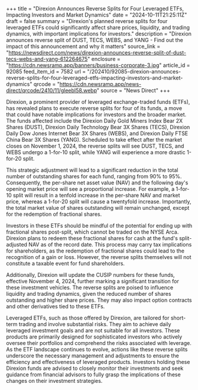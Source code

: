 +++
title = "Direxion Announces Reverse Splits for Four Leveraged ETFs, Impacting Investors and Market Dynamics"
date = "2024-10-11T21:25:11Z"
draft = false
summary = "Direxion's planned reverse splits for four leveraged ETFs could significantly affect share prices, liquidity, and trading dynamics, with important implications for investors."
description = "Direxion announces reverse split of DUST, TECS, WEBS, and YANG - Find out the impact of this announcement and why it matters"
source_link = "https://newsdirect.com/news/direxion-announces-reverse-split-of-dust-tecs-webs-and-yang-612264675"
enclosure = "https://cdn.newsramp.app/banners/business-corporate-3.jpg"
article_id = 92085
feed_item_id = 7582
url = "/202410/92085-direxion-announces-reverse-splits-for-four-leveraged-etfs-impacting-investors-and-market-dynamics"
qrcode = "https://cdn.newsramp.app/news-direct/qrcode/2410/11/gleebI58.webp"
source = "News Direct"
+++

<p>Direxion, a prominent provider of leveraged exchange-traded funds (ETFs), has revealed plans to execute reverse splits for four of its funds, a move that could have notable implications for investors and the broader market. The funds affected include the Direxion Daily Gold Miners Index Bear 2X Shares (DUST), Direxion Daily Technology Bear 3X Shares (TECS), Direxion Daily Dow Jones Internet Bear 3X Shares (WEBS), and Direxion Daily FTSE China Bear 3X Shares (YANG). Scheduled to take effect after the market closes on November 1, 2024, the reverse splits will see DUST, TECS, and WEBS undergo a 1-for-10 split, while YANG will experience a more drastic 1-for-20 split.</p><p>This strategic adjustment will lead to a significant reduction in the total number of outstanding shares for each fund, ranging from 90% to 95%. Consequently, the per-share net asset value (NAV) and the following day's opening market price will see a proportional increase. For example, a 1-for-10 split will result in a tenfold increase in the per-share NAV and market price, whereas a 1-for-20 split will cause a twentyfold increase. Importantly, the total market value of shares outstanding will remain unchanged, except for the redemption of fractional shares.</p><p>Investors in these ETFs should be mindful of the potential for ending up with fractional shares post-split, which cannot be traded on the NYSE Arca. Direxion plans to redeem these fractional shares for cash at the fund's split-adjusted NAV as of the record date. This process may carry tax implications for shareholders, as the redemption of fractional shares could lead to the recognition of a gain or loss. However, the reverse splits themselves will not constitute a taxable event for fund shareholders.</p><p>Additionally, Direxion will update the CUSIP numbers for these funds, effective November 4, 2024, further marking a significant transition for these investment vehicles. The reverse splits are poised to influence liquidity and trading dynamics, given the reduced number of shares outstanding and higher share prices. They may also impact option contracts and other derivatives tied to these ETFs.</p><p>Leveraged ETFs, such as those offered by Direxion, are tailored for short-term trading and involve substantial risks. They aim to achieve daily leveraged investment goals and are not suitable for all investors. These products are primarily designed for sophisticated investors who actively oversee their portfolios and comprehend the risks associated with leverage. As the ETF landscape continues to evolve, actions like these reverse splits underscore the necessary management and adjustments to ensure the efficiency and effectiveness of leveraged products. Investors holding these Direxion funds are advised to closely monitor their investments and seek guidance from financial advisors to fully grasp the implications of these changes on their investment strategies.</p>